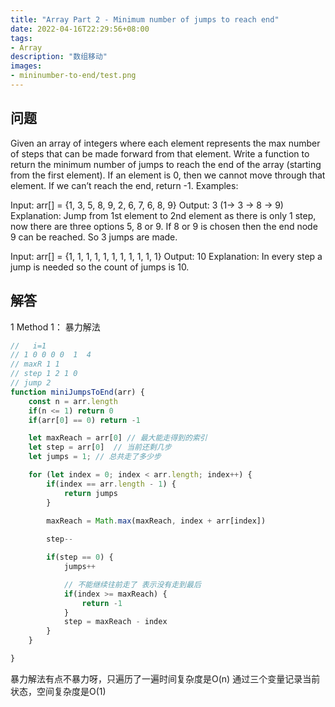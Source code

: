 ```yaml
---
title: "Array Part 2 - Minimum number of jumps to reach end"
date: 2022-04-16T22:29:56+08:00
tags:
- Array
description: "数组移动"
images:
- mininumber-to-end/test.png
---
```


## 问题

Given an array of integers where each element represents the max number of steps that can be made forward from that element. Write a function to return the minimum number of jumps to reach the end of the array (starting from the first element). If an element is 0, then we cannot move through that element. If we can’t reach the end, return -1.
Examples:  

Input:  arr[] = {1, 3, 5, 8, 9, 2, 6, 7, 6, 8, 9}
Output: 3 (1-> 3 -> 8 -> 9)
Explanation: Jump from 1st element to  2nd element as there is only 1 step, now there are three options 5, 8 or 9. If 8 or 9 is chosen then the end node 9 can be reached. So 3 jumps are made.

Input:  arr[] = {1, 1, 1, 1, 1, 1, 1, 1, 1, 1, 1}
Output: 10
Explanation: In every step a jump is 
needed so the count of jumps is 10.

## 解答

1 Method 1： 暴力解法

``` ts
//   i=1   
// 1 0 0 0 0  1  4
// maxR 1 1
// step 1 2 1 0 
// jump 2
function miniJumpsToEnd(arr) {
    const n = arr.length
    if(n <= 1) return 0
    if(arr[0] == 0) return -1

    let maxReach = arr[0] // 最大能走得到的索引
    let step = arr[0]  // 当前还剩几步
    let jumps = 1; // 总共走了多少步

    for (let index = 0; index < arr.length; index++) {
        if(index == arr.length - 1) {
            return jumps
        }

        maxReach = Math.max(maxReach, index + arr[index])
      
        step--

        if(step == 0) {
            jumps++

            // 不能继续往前走了 表示没有走到最后
            if(index >= maxReach) {
                return -1
            }
            step = maxReach - index
        }
    }

}

```

暴力解法有点不暴力呀，只遍历了一遍时间复杂度是O(n) 
通过三个变量记录当前状态，空间复杂度是O(1)
